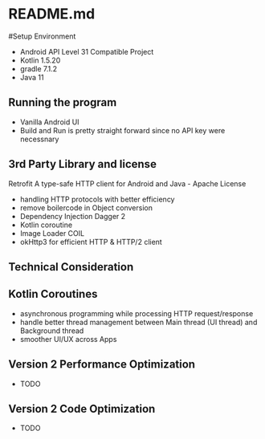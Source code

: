 # README.md

#Setup Environment 
- Android API Level 31 Compatible Project
- Kotlin 1.5.20
- gradle 7.1.2
- Java 11

## Running the program
- Vanilla Android UI 
- Build and Run is pretty straight forward since no API key were necessnary

## 3rd Party Library and license
Retrofit A type-safe HTTP client for Android and Java - Apache License
- handling HTTP protocols with better efficiency
- remove boilercode in Object conversion
- Dependency Injection Dagger 2
- Kotlin coroutine 
- Image Loader COIL
- okHttp3 for efficient HTTP & HTTP/2 client

## Technical Consideration

## Kotlin Coroutines 
- asynchronous programming while processing HTTP request/response
- handle better thread management between Main thread (UI thread) and Background thread
- smoother UI/UX across Apps

## Version 2 Performance Optimization
- TODO

## Version 2 Code Optimization
- TODO
